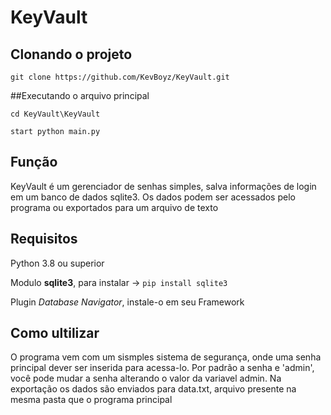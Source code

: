 # KeyVault
## Clonando o projeto

`git clone https://github.com/KevBoyz/KeyVault.git`

##Executando o arquivo principal

`cd KeyVault\KeyVault`

`start python main.py`

## Função
KeyVault é um gerenciador de senhas simples, salva informações de login em um banco de dados
sqlite3. Os dados podem ser acessados pelo programa ou exportados para um arquivo de texto
## Requisitos
Python 3.8 ou superior

Modulo **sqlite3**, para instalar -> `pip install sqlite3`

Plugin _Database Navigator_, instale-o em seu Framework
## Como ultilizar
O programa vem com um sismples sistema de segurança, onde
uma senha principal dever ser inserida para acessa-lo.
Por padrão a senha e 'admin', você pode mudar a senha 
alterando o valor da variavel admin.
Na exportação os dados são enviados para data.txt,
arquivo presente na mesma pasta que o programa principal
